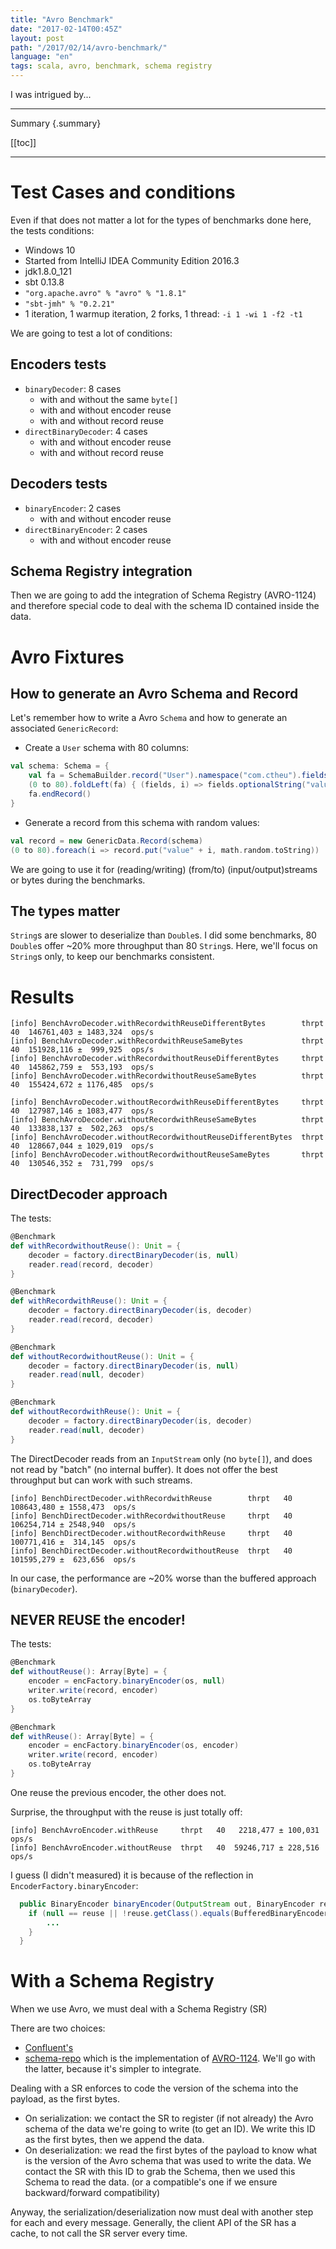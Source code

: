 ```yaml
---
title: "Avro Benchmark"
date: "2017-02-14T00:45Z"
layout: post
path: "/2017/02/14/avro-benchmark/"
language: "en"
tags: scala, avro, benchmark, schema registry
---
```


I was intrigued by...

---
Summary {.summary}

[[toc]]

---

# Test Cases and conditions

Even if that does not matter a lot for the types of benchmarks done here, the tests conditions:

- Windows 10
- Started from IntelliJ IDEA Community Edition 2016.3
- jdk1.8.0_121
- sbt 0.13.8
- `"org.apache.avro" % "avro" % "1.8.1"`
- `"sbt-jmh" % "0.2.21"`
- 1 iteration, 1 warmup iteration, 2 forks, 1 thread: `-i 1 -wi 1 -f2 -t1`

We are going to test a lot of conditions:

## Encoders tests

- `binaryDecoder`: 8 cases
  - with and without the same `byte[]`
  - with and without encoder reuse
  - with and without record reuse
- `directBinaryDecoder`: 4 cases
  - with and without encoder reuse
  - with and without record reuse

## Decoders tests

- `binaryEncoder`: 2 cases
  - with and without encoder reuse
- `directBinaryEncoder`: 2 cases
  - with and without encoder reuse

## Schema Registry integration

Then we are going to add the integration of Schema Registry (AVRO-1124) and therefore special code to deal with the schema ID contained inside the data.


# Avro Fixtures

## How to generate an Avro Schema and Record

Let's remember how to write a Avro `Schema` and how to generate an associated `GenericRecord`:

- Create a `User` schema with 80 columns:

```scala
val schema: Schema = {
    val fa = SchemaBuilder.record("User").namespace("com.ctheu").fields()
    (0 to 80).foldLeft(fa) { (fields, i) => fields.optionalString("value" + i) }
    fa.endRecord()
}
```

- Generate a record from this schema with random values:

```scala
val record = new GenericData.Record(schema)
(0 to 80).foreach(i => record.put("value" + i, math.random.toString))
```

We are going to use it for (reading/writing) (from/to) (input/output)streams or bytes during the benchmarks.

## The types matter

`String`s are slower to deserialize than `Double`s. I did some benchmarks, 80 `Double`s offer ~20% more throughput than 80 `String`s.
Here, we'll focus on `String`s only, to keep our benchmarks consistent.

# Results

```
[info] BenchAvroDecoder.withRecordwithReuseDifferentBytes        thrpt   40  146761,403 ± 1483,324  ops/s
[info] BenchAvroDecoder.withRecordwithReuseSameBytes             thrpt   40  151928,116 ±  999,925  ops/s
[info] BenchAvroDecoder.withRecordwithoutReuseDifferentBytes     thrpt   40  145862,759 ±  553,193  ops/s
[info] BenchAvroDecoder.withRecordwithoutReuseSameBytes          thrpt   40  155424,672 ± 1176,485  ops/s

[info] BenchAvroDecoder.withoutRecordwithReuseDifferentBytes     thrpt   40  127987,146 ± 1083,477  ops/s
[info] BenchAvroDecoder.withoutRecordwithReuseSameBytes          thrpt   40  133838,137 ±  502,263  ops/s
[info] BenchAvroDecoder.withoutRecordwithoutReuseDifferentBytes  thrpt   40  128667,044 ± 1029,019  ops/s
[info] BenchAvroDecoder.withoutRecordwithoutReuseSameBytes       thrpt   40  130546,352 ±  731,799  ops/s
```

## DirectDecoder approach

The tests:

```scala
@Benchmark
def withRecordwithoutReuse(): Unit = {
    decoder = factory.directBinaryDecoder(is, null)
    reader.read(record, decoder)
}

@Benchmark
def withRecordwithReuse(): Unit = {
    decoder = factory.directBinaryDecoder(is, decoder)
    reader.read(record, decoder)
}

@Benchmark
def withoutRecordwithoutReuse(): Unit = {
    decoder = factory.directBinaryDecoder(is, null)
    reader.read(null, decoder)
}

@Benchmark
def withoutRecordwithReuse(): Unit = {
    decoder = factory.directBinaryDecoder(is, decoder)
    reader.read(null, decoder)
}
```

The DirectDecoder reads from an `InputStream` only (no `byte[]`), and does not read by "batch" (no internal buffer).
It does not offer the best throughput but can work with such streams.

```
[info] BenchDirectDecoder.withRecordwithReuse        thrpt   40  108643,480 ± 1558,473  ops/s
[info] BenchDirectDecoder.withRecordwithoutReuse     thrpt   40  106254,714 ± 2548,940  ops/s
[info] BenchDirectDecoder.withoutRecordwithReuse     thrpt   40  100771,416 ±  314,145  ops/s
[info] BenchDirectDecoder.withoutRecordwithoutReuse  thrpt   40  101595,279 ±  623,656  ops/s
```

In our case, the performance are ~20% worse than the buffered approach (`binaryDecoder`).

## NEVER REUSE the encoder!

The tests:

```scala
@Benchmark
def withoutReuse(): Array[Byte] = {
    encoder = encFactory.binaryEncoder(os, null)
    writer.write(record, encoder)
    os.toByteArray
}

@Benchmark
def withReuse(): Array[Byte] = {
    encoder = encFactory.binaryEncoder(os, encoder)
    writer.write(record, encoder)
    os.toByteArray
}
```
One reuse the previous encoder, the other does not.

Surprise, the throughput with the reuse is just totally off:

```
[info] BenchAvroEncoder.withReuse     thrpt   40   2218,477 ± 100,031  ops/s
[info] BenchAvroEncoder.withoutReuse  thrpt   40  59246,717 ± 228,516  ops/s
```

I guess (I didn't measured) it is because of the reflection in `EncoderFactory.binaryEncoder`:
```java
  public BinaryEncoder binaryEncoder(OutputStream out, BinaryEncoder reuse) {
    if (null == reuse || !reuse.getClass().equals(BufferedBinaryEncoder.class)) {
        ...
    }
  }
```


# With a Schema Registry

When we use Avro, we must deal with a Schema Registry (SR)

There are two choices:
- [Confluent's](http://docs.confluent.io/3.1.2/schema-registry/docs/index.html)
- [schema-repo](https://github.com/schema-repo/schema-repo) which is the implementation of [AVRO-1124](https://issues.apache.org/jira/browse/AVRO-1124). We'll go with the latter, because it's simpler to integrate.

Dealing with a SR enforces to code the version of the schema into the payload, as the first bytes.

- On serialization: we contact the SR to register (if not already) the Avro schema of the data we're going to write (to get an ID). We write this ID as the first bytes, then we append the data.
- On deserialization: we read the first bytes of the payload to know what is the version of the Avro schema that was used to write the data. We contact the SR with this ID to grab the Schema, then we used this Schema to read the data. (or a compatible's one if we ensure backward/forward compatibility)

Anyway, the serialization/deserialization now must deal with another step for each and every message.
Generally, the client API of the SR has a cache, to not call the SR server every time.


